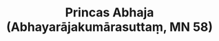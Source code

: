 ---
layout: page
title: 'Princas Abhaja (Abhayarājakumārasuttaṃ, MN 58)'
category: vidutinio
index: Kalba
sortIndex: 58
image:
  feature: Burmese.jpg
tags:
  - Kalba
suttacentral: mn58
---